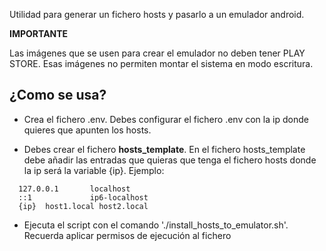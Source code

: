Utilidad para generar un fichero hosts y pasarlo a un emulador android.

**IMPORTANTE**

Las imágenes que se usen para crear el emulador no deben tener PLAY STORE. Esas imágenes no 
permiten montar el sistema en modo escritura.

## ¿Como se usa?

- Crea el fichero .env. Debes configurar el fichero .env con la ip donde quieres que apunten los hosts.

- Debes crear el fichero **hosts_template**. En el fichero hosts_template debe añadir las entradas que quieras que tenga el fichero hosts 
donde la ip será la variable {ip}. Ejemplo: 

```
  127.0.0.1       localhost
  ::1             ip6-localhost
  {ip}	host1.local host2.local
```
- Ejecuta el script con el comando './install_hosts_to_emulator.sh'. Recuerda aplicar permisos de ejecución al fichero


